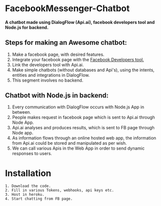 # FacebookMessenger-Chatbot
#### A chatbot made using DialogFlow (Api.ai), facebook developers tool and Node.js for backend.
## Steps for making an Awesome chatbot:
1. Make a facebook page, with desired features.
2. Integrate your facebook page with the [Facebook Developers tool.](https://developers.facebook.com/)
3. Link the developers tool with Api.ai.
4. Make simple chatbots (without databases and Api's), using the intents, entities and integrations in DialogFlow.
5. This segment involves no backend.
## Chatbot with Node.js in backend:
1. Every communication with DialogFlow occurs with Node.js App in between.
2. People makes request in facebook page which is sent to Api.ai through Node App.
3. Api.ai analyses and produces results, which is sent to FB page through Node app.
4. As information flows through an online hosted web app, the information from Api.ai
   could be stored and manipulated as per wish.
5. We can call various Apis in the Web App in order to send dynamic responses to users. 

# Installation
```
1. Download the code.
2. Fill in various Tokens, webhooks, api keys etc.
3. Host in heroku.
4. Start chatting from FB page.
```
 
